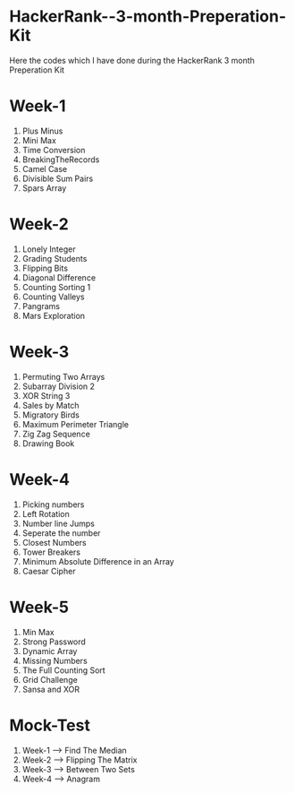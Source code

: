 # HackerRank--3-month-Preperation-Kit
Here the codes which I have done during the HackerRank 3 month Preperation Kit 
# Week-1
1. Plus Minus
2. Mini Max
3. Time Conversion
4. BreakingTheRecords
5. Camel Case
6. Divisible Sum Pairs
7. Spars Array
# Week-2 
1. Lonely Integer
2. Grading Students
3. Flipping Bits
4. Diagonal Difference
5. Counting Sorting 1
6. Counting Valleys
7. Pangrams
8. Mars Exploration
# Week-3
1. Permuting Two Arrays
2. Subarray Division 2
3. XOR String 3
4. Sales by Match
5. Migratory Birds
6. Maximum Perimeter Triangle
7. Zig Zag Sequence
8. Drawing Book
# Week-4
1. Picking numbers
2. Left Rotation
3. Number line Jumps
4. Seperate the number
5. Closest Numbers
6. Tower Breakers
7. Minimum Absolute Difference in an Array
8. Caesar Cipher
# Week-5
1. Min Max
2. Strong Password
3. Dynamic Array
4. Missing Numbers
5. The Full Counting Sort
6. Grid Challenge
7. Sansa and XOR 
# Mock-Test
1. Week-1 --> Find The Median
2. Week-2 --> Flipping The Matrix
3. Week-3 --> Between Two Sets
4. Week-4 --> Anagram
